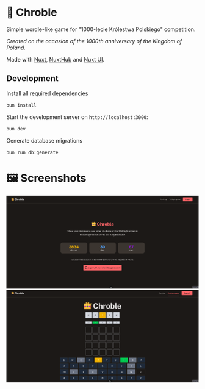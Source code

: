 # 👑 Chroble

Simple wordle-like game for "1000-lecie Królestwa Polskiego" competition.

_Created on the occasion of the 1000th anniversary of the Kingdom of Poland._

Made with [Nuxt](https://nuxt.com/docs/getting-started/introduction), [NuxtHub](https://hub.nuxt.com/) and [Nuxt UI](https://ui3.nuxt.dev).

## Development

Install all required dependencies

```bash
bun install
```

Start the development server on `http://localhost:3000`:

```bash
bun dev
```

Generate database migrations

```bash
bun run db:generate
```

# 🖼️ Screenshots

![Landing site](./.github/assets/landing.png)
![Admin panel](./.github/assets/game.png)
